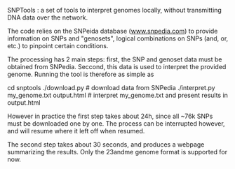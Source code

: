 SNPTools : a set of tools to interpret genomes locally, without transmitting DNA data over the network.

The code relies on the SNPeida database (www.snpedia.com) to provide information on SNPs and "genosets", logical combinations on SNPs (and, or, etc.) to pinpoint certain conditions.

The processing has 2 main steps: first, the SNP and genoset data must be obtained from SNPedia. Seccond, this data is used to interpret the provided genome. Running the tool is therefore as simple as

cd snptools
./download.py  # download data from SNPedia
./interpret.py my_genome.txt output.html # interpret my_genome.txt and present results in output.html

However in practice the first step takes about 24h, since all ~76k SNPs must be downloaded one by one. The process can be interrupted however, and will resume where it left off when resumed.

The second step takes about 30 seconds, and produces a webpage summarizing the results. Only the 23andme genome format is supported for now.
